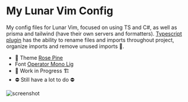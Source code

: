 # My Lunar Vim Config
My config files for Lunar Vim, focused on using TS and C#, as well as prisma and tailwind (have their own servers and formatters). [Typescript plugin](https://github.com/jose-elias-alvarez/typescript.nvim) has the ability to rename files and imports throughout project, organize imports and remove unused imports 🥰.

- 🌹 Theme [Rose Pine](https://github.com/rose-pine/neovim)
- Font [Operator Mono Lig](https://github.com/michael-duren/operator-lig-nerd-font)
- 🚧 Work in Progress 🏗️
- ⛔️ Still have a lot to do ⛔️


![screenshot](https://ymhxskfodobgeshsjmwf.supabase.co/storage/v1/object/public/public/GitHub-README/Screenshot%202023-03-01%20at%205.31.16%20AM.png)

